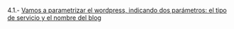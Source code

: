 4.1.- [Vamos a parametrizar el wordpress, indicando dos parámetros: el tipo de servicio y el nombre del blog](https://github.com/mikkgh/helm/blob/main/4.1.md)
